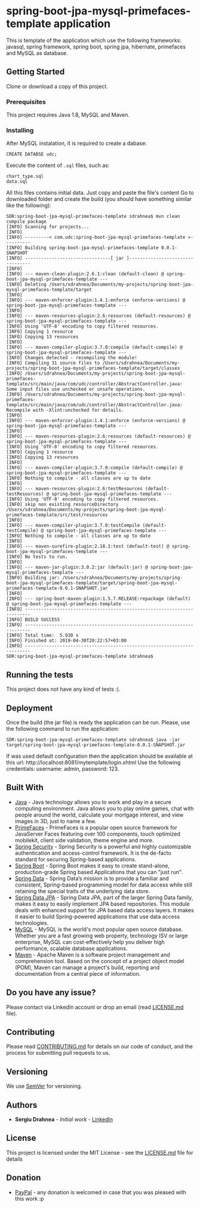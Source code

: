 # spring-boot-jpa-mysql-primefaces-template application

This is template of the application which use the following frameworks: javasql, spring framework, spring boot, spring jpa, hibernate, primefaces and MySQL as database. 

## Getting Started

Clone or download a copy of this project.

### Prerequisites

This project requires Java 1.8, MySQL and Maven.

### Installing

After MySQL instalation, it is required to create a dabase:

```
CREATE DATABSE udc;
```
Execute the content of `.sql` files, such as: 
```
chart_type.sql
data.sql
```
All this files contains initial data. Just copy and paste the file's content Go to downloaded folder and create the build (you should have something similar like the following):
```
SDR:spring-boot-jpa-mysql-primefaces-template sdrahnea$ mvn clean compile package
[INFO] Scanning for projects...
[INFO] 
[INFO] ---------< com.udc:spring-boot-jpa-mysql-primefaces-template >----------
[INFO] Building spring-boot-jpa-mysql-primefaces-template 0.0.1-SNAPSHOT
[INFO] --------------------------------[ jar ]---------------------------------
[INFO] 
[INFO] --- maven-clean-plugin:2.6.1:clean (default-clean) @ spring-boot-jpa-mysql-primefaces-template ---
[INFO] Deleting /Users/sdrahnea/Documents/my-projects/spring-boot-jpa-mysql-primefaces-template/target
[INFO] 
[INFO] --- maven-enforcer-plugin:1.4.1:enforce (enforce-versions) @ spring-boot-jpa-mysql-primefaces-template ---
[INFO] 
[INFO] --- maven-resources-plugin:2.6:resources (default-resources) @ spring-boot-jpa-mysql-primefaces-template ---
[INFO] Using 'UTF-8' encoding to copy filtered resources.
[INFO] Copying 1 resource
[INFO] Copying 13 resources
[INFO] 
[INFO] --- maven-compiler-plugin:3.7.0:compile (default-compile) @ spring-boot-jpa-mysql-primefaces-template ---
[INFO] Changes detected - recompiling the module!
[INFO] Compiling 31 source files to /Users/sdrahnea/Documents/my-projects/spring-boot-jpa-mysql-primefaces-template/target/classes
[INFO] /Users/sdrahnea/Documents/my-projects/spring-boot-jpa-mysql-primefaces-template/src/main/java/com/udc/controller/AbstractController.java: Some input files use unchecked or unsafe operations.
[INFO] /Users/sdrahnea/Documents/my-projects/spring-boot-jpa-mysql-primefaces-template/src/main/java/com/udc/controller/AbstractController.java: Recompile with -Xlint:unchecked for details.
[INFO] 
[INFO] --- maven-enforcer-plugin:1.4.1:enforce (enforce-versions) @ spring-boot-jpa-mysql-primefaces-template ---
[INFO] 
[INFO] --- maven-resources-plugin:2.6:resources (default-resources) @ spring-boot-jpa-mysql-primefaces-template ---
[INFO] Using 'UTF-8' encoding to copy filtered resources.
[INFO] Copying 1 resource
[INFO] Copying 13 resources
[INFO] 
[INFO] --- maven-compiler-plugin:3.7.0:compile (default-compile) @ spring-boot-jpa-mysql-primefaces-template ---
[INFO] Nothing to compile - all classes are up to date
[INFO] 
[INFO] --- maven-resources-plugin:2.6:testResources (default-testResources) @ spring-boot-jpa-mysql-primefaces-template ---
[INFO] Using 'UTF-8' encoding to copy filtered resources.
[INFO] skip non existing resourceDirectory /Users/sdrahnea/Documents/my-projects/spring-boot-jpa-mysql-primefaces-template/src/test/resources
[INFO] 
[INFO] --- maven-compiler-plugin:3.7.0:testCompile (default-testCompile) @ spring-boot-jpa-mysql-primefaces-template ---
[INFO] Nothing to compile - all classes are up to date
[INFO] 
[INFO] --- maven-surefire-plugin:2.18.1:test (default-test) @ spring-boot-jpa-mysql-primefaces-template ---
[INFO] No tests to run.
[INFO] 
[INFO] --- maven-jar-plugin:3.0.2:jar (default-jar) @ spring-boot-jpa-mysql-primefaces-template ---
[INFO] Building jar: /Users/sdrahnea/Documents/my-projects/spring-boot-jpa-mysql-primefaces-template/target/spring-boot-jpa-mysql-primefaces-template-0.0.1-SNAPSHOT.jar
[INFO] 
[INFO] --- spring-boot-maven-plugin:1.5.7.RELEASE:repackage (default) @ spring-boot-jpa-mysql-primefaces-template ---
[INFO] ------------------------------------------------------------------------
[INFO] BUILD SUCCESS
[INFO] ------------------------------------------------------------------------
[INFO] Total time:  5.930 s
[INFO] Finished at: 2019-04-30T20:22:57+03:00
[INFO] ------------------------------------------------------------------------
SDR:spring-boot-jpa-mysql-primefaces-template sdrahnea$ 
```

## Running the tests

This project does not have any kind of tests :).

## Deployment

Once the build (the jar file) is ready the application can be run. Please, use the following command to run the application:
```
SDR:spring-boot-jpa-mysql-primefaces-template sdrahnea$ java -jar target/spring-boot-jpa-mysql-primefaces-template-0.0.1-SNAPSHOT.jar
```
If was used default configuration then the application should be available at this url: http://localhost:8081/mytemplate/login.xhtml 
Use the following credentials: username: admin, password: 123.

## Built With

* [Java](https://www.java.com/en/download/) - Java technology allows you to work and play in a secure computing environment. Java allows you to play online games, chat with people around the world, calculate your mortgage interest, and view images in 3D, just to name a few.
* [PrimeFaces](https://www.primefaces.org/) - PrimeFaces is a popular open source framework for JavaServer Faces featuring over 100 components, touch optimized mobilekit, client side validation, theme engine and more.
* [Spring Security](https://spring.io/projects/spring-security) - Spring Security is a powerful and highly customizable authentication and access-control framework. It is the de-facto standard for securing Spring-based applications.
* [Spring Boot](https://spring.io/projects/spring-boot) - Spring Boot makes it easy to create stand-alone, production-grade Spring based Applications that you can "just run".
* [Spring Data](https://spring.io/projects/spring-data) - Spring Data’s mission is to provide a familiar and consistent, Spring-based programming model for data access while still retaining the special traits of the underlying data store.
* [Spring Data JPA](https://spring.io/projects/spring-data-jpa) - Spring Data JPA, part of the larger Spring Data family, makes it easy to easily implement JPA based repositories. This module deals with enhanced support for JPA based data access layers. It makes it easier to build Spring-powered applications that use data access technologies.
* [MySQL](https://www.mysql.com/) - MySQL is the world's most popular open source database. Whether you are a fast growing web property, technology ISV or large enterprise, MySQL can cost-effectively help you deliver high performance, scalable database applications.
* [Maven](https://maven.apache.org/) - Apache Maven is a software project management and comprehension tool. Based on the concept of a project object model (POM), Maven can manage a project's build, reporting and documentation from a central piece of information. 

## Do you have any issue?

Please contact via LinkedIn account or drop an email (read [LICENSE.md](LICENSE.md) file).

## Contributing

Please read [CONTRIBUTING.md](CONTRIBUTING.md) for details on our code of conduct, and the process for submitting pull requests to us.

## Versioning

We use [SemVer](http://semver.org/) for versioning.

## Authors

* **Sergiu Drahnea** - *Initial work* - [LinkedIn](https://www.linkedin.com/in/sergiu-drahnea)

## License

This project is licensed under the MIT License - see the [LICENSE.md](LICENSE.md) file for details

## Donation
* [PayPal](https://www.paypal.me/sdrahnea) - any donation is welcomed in case that you was pleased with this work :p

